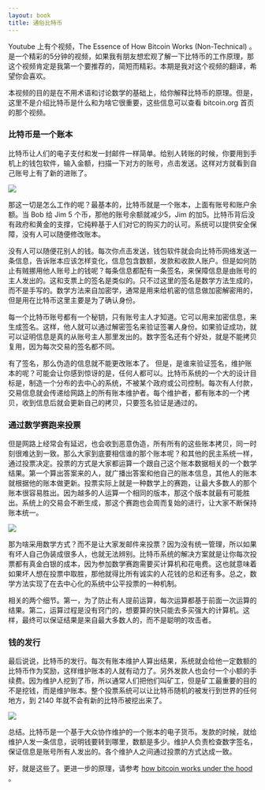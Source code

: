 ```yaml
---
layout: book
title: 通俗比特币
---
```


Youtube 上有个视频，The Essence of How Bitcoin Works (Non-Technical) 。是一个精彩的5分钟的视频，如果我有朋友想宏观了解一下比特币的工作原理，那这个视频肯定是我第一个要推荐的，简短而精彩。本期是我对这个视频的翻译，希望你会喜欢。

本视频的目的是在不用术语和讨论数学的基础上，给你解释比特币的原理。但是，这里不是介绍比特币是什么和为啥它很重要，这些信息可以查看 bitcoin.org 首页的那个视频。

### 比特币是一个账本

比特币让人们的电子支付和发一封邮件一样简单。给别人转账的时候，你要用到手机上的钱包软件，输入金额，扫描一下对方的账号，点击发送。这样对方就看到自己账号上有了新的进账了。

![](http://media.happycasts.net/pic/peterpic/scan.png)

那这一切是怎么工作的呢？最基本的，比特币就是一个账本，上面有账号和账户余额。当 Bob 给 Jim 5 个币，那他的账号余额就减少5，Jim 的加5。比特币背后没有政府和黄金的支撑，它纯粹基于人们对它的购买力的认可。系统可以提供安全保障，没有人可以随便修改账本。

没有人可以随便花别人的钱。每次你点击发送，钱包软件就会向比特币网络发送一条信息，告诉账本应该怎样变化，信息包含数额，发款和收款人账户。但是如何防止有贼挪用他人账号上的钱呢？每条信息都配有一条签名，来保障信息是由账号的主人发出的。这和支票上的签名是类似的。只不过这里的签名是数学方法生成的，而不是手写的。数学方法来自加密学，通常是用来给机密的信息做加密解密用的，但是用在比特币这里主要是为了确认身份。

每一个比特币账号都有一个秘钥，只有账号主人才知道。它可以用来加密信息，来生成签名。这样，他人就可以通过解密签名来验证签署人身份。如果验证成功，就可以证明信息是真的从账号主人那里发出的。数字签名还有个好处，就是不能拷贝复用，因为每次交易的签名都不同。

有了签名，那么伪造的信息就不能更改账本了。 但是，是谁来验证签名，维护账本的呢？可能会让你感到惊讶的是，任何人都可以。比特币系统的一个大的设计目标是，制造一个分布的去中心的系统，不被某个政府或公司控制。每次有人付款，交易信息就会传递给网路上的所有账本维护者。每个维护者，都有账本的一个拷贝，收到信息后就会更新自己的拷贝，只要签名验证是通过的。

### 通过数学赛跑来投票

但是网路上经常会有延迟，也会收到恶意伪造，所有所有的这些账本拷贝，同一时刻很难达到一致。那么大家到底要相信谁的那个账本呢？和其他的民主系统一样，通过投票决定。投票的方式是大家都运算一个跟自己这个账本数据相关的一个数学结果。第一个算出答案来的人，就广播出答案和他自己的账本信息，其他人的账本就根据他的账本做更新。投票实际上就是一种数学上的赛跑，让最大多数人的那个账本很容易胜出。因为越多的人运算一个相同的版本，那这个版本就最有可能胜出。系统上的交易会不断生成，那这个赛跑也会周而复始的进行，让大家不断保持账本统一。

![](http://media.happycasts.net/pic/peterpic/run.png)

那为啥采用数学方式？而不是让大家发邮件来投票？因为没有统一管理，所以如果有坏人自己伪装成很多人，也就无法辨别。比特币系统的解决方案就是让你每次投票都有真金白银的成本，因为参加数学赛跑需要买计算机和花电费。这也就意味着如果坏人想在投票中取胜，那他就得比所有诚实的人花钱的总和还有多。总之，数学方法实现了在去中心化的系统中公平投票的一种机制。

相关的两个细节。第一，为了防止有人提前运算，每次运算都基于前面一次运算的结果。第二，运算过程是没有窍门的，想要算的快只能去多买强大的计算机。这样，最终可以保证结果是来自最大多数人的，而不是聪明的攻击者。

### 钱的发行

最后说说，比特币的发行。每次有账本维护人算出结果，系统就会给他一定数额的比特币作为奖励，这样维护账本的人就有动力了。另外发款人也会付一个小额的手续费。因为维护人挖到了币，所以通常人们把他们叫矿工，但是矿工最重要的目的不是挖钱，而是维护账本。整个投票系统可以让比特币随机的被发行到世界的任何地方，到 2140 年就不会有新的比特币被挖出来了。

![](http://media.happycasts.net/pic/peterpic/radommoney.png)

总结。比特币是一个基于大众协作维护的一个账本的电子货币。发款的时候，就给维护人发一条信息，说明钱要转到哪里，数额是多少。维护人负责检查数字签名，保证信息是账号所有人发出的。各个维护人之间通过投票的方式达成一致。

好，就是这些了。更进一步的原理，请参考 [how bitcoin works under the hood](http://knewcoin.com/episodes/50) 。


